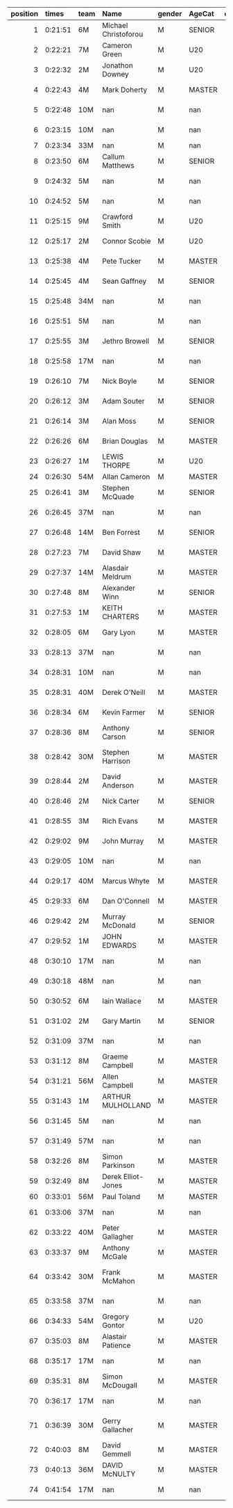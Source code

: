 |   position | times   | team   | Name                 | gender   | AgeCat   |   clubnumber | Club name                  | Website                                    |   finishPosition |
|-----------:|:--------|:-------|:---------------------|:---------|:---------|-------------:|:---------------------------|:-------------------------------------------|-----------------:|
|          1 | 0:21:51 | 6M     | Michael Christoforou | M        | SENIOR   |            6 | Cambuslang Harriers        | https://cambuslangharriers.org/            |                1 |
|          2 | 0:22:21 | 7M     | Cameron Green        | M        | U20      |            7 | Giffnock North AC          | https://www.giffnocknorth.co.uk/           |                2 |
|          3 | 0:22:32 | 2M     | Jonathon Downey      | M        | U20      |            2 | Kilmarnock H&AC            | http://www.kilmarnockharriers.com/         |                3 |
|          4 | 0:22:43 | 4M     | Mark Doherty         | M        | MASTER   |            4 | Inverclyde AC              | https://www.inverclydeac.org/              |                4 |
|          5 | 0:22:48 | 10M    | nan                  | M        | nan      |           10 | Shettleston Harriers       | http://shettlestonharriers.org.uk/         |                5 |
|          6 | 0:23:15 | 10M    | nan                  | M        | nan      |           10 | Shettleston Harriers       | http://shettlestonharriers.org.uk/         |                6 |
|          7 | 0:23:34 | 33M    | nan                  | M        | nan      |           33 | Irvine RC                  | https://www.irvinerunningclub.co.uk/       |                7 |
|          8 | 0:23:50 | 6M     | Callum Matthews      | M        | SENIOR   |            6 | Cambuslang Harriers        | https://cambuslangharriers.org/            |                8 |
|          9 | 0:24:32 | 5M     | nan                  | M        | nan      |            5 | Westerlands CCC            | https://westerlandsccc.co.uk/              |                9 |
|         10 | 0:24:52 | 5M     | nan                  | M        | nan      |            5 | Westerlands CCC            | https://westerlandsccc.co.uk/              |               10 |
|         11 | 0:25:15 | 9M     | Crawford Smith       | M        | U20      |            9 | Garscube Harriers          | https://www.garscubeharriers.org.uk/       |               11 |
|         12 | 0:25:17 | 2M     | Connor Scobie        | M        | U20      |            2 | Kilmarnock H&AC            | http://www.kilmarnockharriers.com/         |               12 |
|         13 | 0:25:38 | 4M     | Pete Tucker          | M        | MASTER   |            4 | Inverclyde AC              | https://www.inverclydeac.org/              |               13 |
|         14 | 0:25:45 | 4M     | Sean Gaffney         | M        | SENIOR   |            4 | Inverclyde AC              | https://www.inverclydeac.org/              |               14 |
|         15 | 0:25:48 | 34M    | nan                  | M        | nan      |           34 | Kilbarchan AAC             | https://kilbarchanaac.org.uk/              |               15 |
|         16 | 0:25:51 | 5M     | nan                  | M        | nan      |            5 | Westerlands CCC            | https://westerlandsccc.co.uk/              |               16 |
|         17 | 0:25:55 | 3M     | Jethro Browell       | M        | SENIOR   |            3 | Bellahouston RR            | https://www.bellahoustonroadrunners.co.uk/ |               17 |
|         18 | 0:25:58 | 17M    | nan                  | M        | nan      |           17 | Calderglen Harriers        | http://www.calderglenharriers.org.uk/      |               18 |
|         19 | 0:26:10 | 7M     | Nick Boyle           | M        | SENIOR   |            7 | Giffnock North AC          | https://www.giffnocknorth.co.uk/           |               19 |
|         20 | 0:26:12 | 3M     | Adam Souter          | M        | SENIOR   |            3 | Bellahouston RR            | https://www.bellahoustonroadrunners.co.uk/ |               20 |
|         21 | 0:26:14 | 3M     | Alan Moss            | M        | SENIOR   |            3 | Bellahouston RR            | https://www.bellahoustonroadrunners.co.uk/ |               21 |
|         22 | 0:26:26 | 6M     | Brian Douglas        | M        | MASTER   |            6 | Cambuslang Harriers        | https://cambuslangharriers.org/            |               22 |
|         23 | 0:26:27 | 1M     | LEWIS THORPE         | M        | U20      |            1 | East Kilbride AC           | http://www.ekac.org.uk/                    |               23 |
|         24 | 0:26:30 | 54M    | Allan Cameron        | M        | MASTER   |           54 | VP-Glasgow                 | https://www.vp-glasgow.com                 |               24 |
|         25 | 0:26:41 | 3M     | Stephen McQuade      | M        | SENIOR   |            3 | Bellahouston RR            | https://www.bellahoustonroadrunners.co.uk/ |               25 |
|         26 | 0:26:45 | 37M    | nan                  | M        | nan      |           37 | Law & District AAC         | http://www.lawaac.co.uk/                   |               26 |
|         27 | 0:26:48 | 14M    | Ben Forrest          | M        | SENIOR   |           14 | Ayr Seaforth AC            | https://www.ayrseaforth.co.uk/             |               27 |
|         28 | 0:27:23 | 7M     | David Shaw           | M        | MASTER   |            7 | Giffnock North AC          | https://www.giffnocknorth.co.uk/           |               28 |
|         29 | 0:27:37 | 14M    | Alasdair Meldrum     | M        | MASTER   |           14 | Ayr Seaforth AC            | https://www.ayrseaforth.co.uk/             |               30 |
|         30 | 0:27:48 | 8M     | Alexander Winn       | M        | SENIOR   |            8 | Bellahouston Harriers      | http://www.bellahoustonharriers.co.uk/     |               31 |
|         31 | 0:27:53 | 1M     | KEITH CHARTERS       | M        | MASTER   |            1 | East Kilbride AC           | http://www.ekac.org.uk/                    |               32 |
|         32 | 0:28:05 | 6M     | Gary Lyon            | M        | MASTER   |            6 | Cambuslang Harriers        | https://cambuslangharriers.org/            |               33 |
|         33 | 0:28:13 | 37M    | nan                  | M        | nan      |           37 | Law & District AAC         | http://www.lawaac.co.uk/                   |               34 |
|         34 | 0:28:31 | 10M    | nan                  | M        | nan      |           10 | Shettleston Harriers       | http://shettlestonharriers.org.uk/         |               38 |
|         35 | 0:28:31 | 40M    | Derek O'Neill        | M        | MASTER   |           40 | Motherwell AC              | https://motherwellac.com/                  |               39 |
|         36 | 0:28:34 | 6M     | Kevin Farmer         | M        | SENIOR   |            6 | Cambuslang Harriers        | https://cambuslangharriers.org/            |               40 |
|         37 | 0:28:36 | 8M     | Anthony Carson       | M        | SENIOR   |            8 | Bellahouston Harriers      | http://www.bellahoustonharriers.co.uk/     |               41 |
|         38 | 0:28:42 | 30M    | Stephen Harrison     | M        | MASTER   |           30 | Greenock Glenpark Harriers | https://greenockglenparkharriers.com/      |               42 |
|         39 | 0:28:44 | 2M     | David Anderson       | M        | MASTER   |            2 | Kilmarnock H&AC            | http://www.kilmarnockharriers.com/         |               43 |
|         40 | 0:28:46 | 2M     | Nick Carter          | M        | SENIOR   |            2 | Kilmarnock H&AC            | http://www.kilmarnockharriers.com/         |               44 |
|         41 | 0:28:55 | 3M     | Rich Evans           | M        | MASTER   |            3 | Bellahouston RR            | https://www.bellahoustonroadrunners.co.uk/ |               45 |
|         42 | 0:29:02 | 9M     | John Murray          | M        | MASTER   |            9 | Garscube Harriers          | https://www.garscubeharriers.org.uk/       |               46 |
|         43 | 0:29:05 | 10M    | nan                  | M        | nan      |           10 | Shettleston Harriers       | http://shettlestonharriers.org.uk/         |               47 |
|         44 | 0:29:17 | 40M    | Marcus Whyte         | M        | MASTER   |           40 | Motherwell AC              | https://motherwellac.com/                  |               48 |
|         45 | 0:29:33 | 6M     | Dan O'Connell        | M        | MASTER   |            6 | Cambuslang Harriers        | https://cambuslangharriers.org/            |               49 |
|         46 | 0:29:42 | 2M     | Murray McDonald      | M        | SENIOR   |            2 | Kilmarnock H&AC            | http://www.kilmarnockharriers.com/         |               51 |
|         47 | 0:29:52 | 1M     | JOHN EDWARDS         | M        | MASTER   |            1 | East Kilbride AC           | http://www.ekac.org.uk/                    |               52 |
|         48 | 0:30:10 | 17M    | nan                  | M        | nan      |           17 | Calderglen Harriers        | http://www.calderglenharriers.org.uk/      |               54 |
|         49 | 0:30:18 | 48M    | nan                  | M        | nan      |           48 | Springburn Harriers        | https://www.springburnharriers.co.uk/      |               57 |
|         50 | 0:30:52 | 6M     | Iain Wallace         | M        | MASTER   |            6 | Cambuslang Harriers        | https://cambuslangharriers.org/            |               60 |
|         51 | 0:31:02 | 2M     | Gary Martin          | M        | SENIOR   |            2 | Kilmarnock H&AC            | http://www.kilmarnockharriers.com/         |               61 |
|         52 | 0:31:09 | 37M    | nan                  | M        | nan      |           37 | Law & District AAC         | http://www.lawaac.co.uk/                   |               62 |
|         53 | 0:31:12 | 8M     | Graeme Campbell      | M        | MASTER   |            8 | Bellahouston Harriers      | http://www.bellahoustonharriers.co.uk/     |               63 |
|         54 | 0:31:21 | 56M    | Allen Campbell       | M        | MASTER   |           56 | West End RR                | https://www.westendroadrunners.co.uk/      |               65 |
|         55 | 0:31:43 | 1M     | ARTHUR MULHOLLAND    | M        | MASTER   |            1 | East Kilbride AC           | http://www.ekac.org.uk/                    |               70 |
|         56 | 0:31:45 | 5M     | nan                  | M        | nan      |            5 | Westerlands CCC            | https://westerlandsccc.co.uk/              |               71 |
|         57 | 0:31:49 | 57M    | nan                  | M        | nan      |           57 | Whitemoss AAC              | https://whitemossaac.co.uk/                |               72 |
|         58 | 0:32:26 | 8M     | Simon Parkinson      | M        | MASTER   |            8 | Bellahouston Harriers      | http://www.bellahoustonharriers.co.uk/     |               74 |
|         59 | 0:32:49 | 8M     | Derek Elliot-Jones   | M        | MASTER   |            8 | Bellahouston Harriers      | http://www.bellahoustonharriers.co.uk/     |               75 |
|         60 | 0:33:01 | 56M    | Paul Toland          | M        | MASTER   |           56 | West End RR                | https://www.westendroadrunners.co.uk/      |               77 |
|         61 | 0:33:06 | 37M    | nan                  | M        | nan      |           37 | Law & District AAC         | http://www.lawaac.co.uk/                   |               78 |
|         62 | 0:33:22 | 40M    | Peter Gallagher      | M        | MASTER   |           40 | Motherwell AC              | https://motherwellac.com/                  |               80 |
|         63 | 0:33:37 | 9M     | Anthony McGale       | M        | MASTER   |            9 | Garscube Harriers          | https://www.garscubeharriers.org.uk/       |               81 |
|         64 | 0:33:42 | 30M    | Frank McMahon        | M        | MASTER   |           30 | Greenock Glenpark Harriers | https://greenockglenparkharriers.com/      |               82 |
|         65 | 0:33:58 | 37M    | nan                  | M        | nan      |           37 | Law & District AAC         | http://www.lawaac.co.uk/                   |               84 |
|         66 | 0:34:33 | 54M    | Gregory Gontor       | M        | U20      |           54 | VP-Glasgow                 | https://www.vp-glasgow.com                 |               87 |
|         67 | 0:35:03 | 8M     | Alastair Patience    | M        | MASTER   |            8 | Bellahouston Harriers      | http://www.bellahoustonharriers.co.uk/     |               88 |
|         68 | 0:35:17 | 17M    | nan                  | M        | nan      |           17 | Calderglen Harriers        | http://www.calderglenharriers.org.uk/      |               90 |
|         69 | 0:35:31 | 8M     | Simon McDougall      | M        | MASTER   |            8 | Bellahouston Harriers      | http://www.bellahoustonharriers.co.uk/     |               91 |
|         70 | 0:36:17 | 17M    | nan                  | M        | nan      |           17 | Calderglen Harriers        | http://www.calderglenharriers.org.uk/      |               94 |
|         71 | 0:36:39 | 30M    | Gerry Gallacher      | M        | MASTER   |           30 | Greenock Glenpark Harriers | https://greenockglenparkharriers.com/      |               95 |
|         72 | 0:40:03 | 8M     | David Gemmell        | M        | MASTER   |            8 | Bellahouston Harriers      | http://www.bellahoustonharriers.co.uk/     |               99 |
|         73 | 0:40:13 | 36M    | DAVID McNULTY        | M        | MASTER   |           36 | Larkhall YMCA              | https://www.larkhallymcaharriers.org       |              100 |
|         74 | 0:41:54 | 17M    | nan                  | M        | nan      |           17 | Calderglen Harriers        | http://www.calderglenharriers.org.uk/      |              101 |